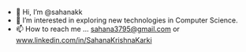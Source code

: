 - 👋 Hi, I’m @sahanakk
- 👀 I’m interested in exploring new technologies in Computer Science.
- 📫 How to reach me ... sahana3795@gmail.com or www.linkedin.com/in/SahanaKrishnaKarki

<!---
sahanakk/sahanakk is a ✨ special ✨ repository because its `README.md` (this file) appears on your GitHub profile.
You can click the Preview link to take a look at your changes.
--->
